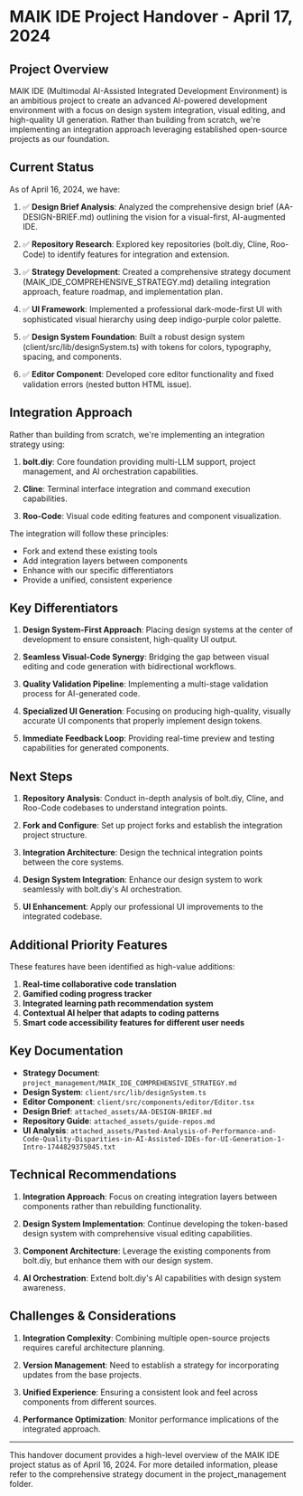 # MAIK IDE Project Handover - April 17, 2024

## Project Overview

MAIK IDE (Multimodal AI-Assisted Integrated Development Environment) is an ambitious project to create an advanced AI-powered development environment with a focus on design system integration, visual editing, and high-quality UI generation. Rather than building from scratch, we're implementing an integration approach leveraging established open-source projects as our foundation.

## Current Status

As of April 16, 2024, we have:

1. ✅ **Design Brief Analysis**: Analyzed the comprehensive design brief (AA-DESIGN-BRIEF.md) outlining the vision for a visual-first, AI-augmented IDE.

2. ✅ **Repository Research**: Explored key repositories (bolt.diy, Cline, Roo-Code) to identify features for integration and extension.

3. ✅ **Strategy Development**: Created a comprehensive strategy document (MAIK_IDE_COMPREHENSIVE_STRATEGY.md) detailing integration approach, feature roadmap, and implementation plan.

4. ✅ **UI Framework**: Implemented a professional dark-mode-first UI with sophisticated visual hierarchy using deep indigo-purple color palette.

5. ✅ **Design System Foundation**: Built a robust design system (client/src/lib/designSystem.ts) with tokens for colors, typography, spacing, and components.

6. ✅ **Editor Component**: Developed core editor functionality and fixed validation errors (nested button HTML issue).

## Integration Approach

Rather than building from scratch, we're implementing an integration strategy using:

1. **bolt.diy**: Core foundation providing multi-LLM support, project management, and AI orchestration capabilities.

2. **Cline**: Terminal interface integration and command execution capabilities.

3. **Roo-Code**: Visual code editing features and component visualization.

The integration will follow these principles:
- Fork and extend these existing tools
- Add integration layers between components
- Enhance with our specific differentiators
- Provide a unified, consistent experience

## Key Differentiators

1. **Design System-First Approach**: Placing design systems at the center of development to ensure consistent, high-quality UI output.

2. **Seamless Visual-Code Synergy**: Bridging the gap between visual editing and code generation with bidirectional workflows.

3. **Quality Validation Pipeline**: Implementing a multi-stage validation process for AI-generated code.

4. **Specialized UI Generation**: Focusing on producing high-quality, visually accurate UI components that properly implement design tokens.

5. **Immediate Feedback Loop**: Providing real-time preview and testing capabilities for generated components.

## Next Steps

1. **Repository Analysis**: Conduct in-depth analysis of bolt.diy, Cline, and Roo-Code codebases to understand integration points.

2. **Fork and Configure**: Set up project forks and establish the integration project structure.

3. **Integration Architecture**: Design the technical integration points between the core systems.

4. **Design System Integration**: Enhance our design system to work seamlessly with bolt.diy's AI orchestration.

5. **UI Enhancement**: Apply our professional UI improvements to the integrated codebase.

## Additional Priority Features

These features have been identified as high-value additions:

1. **Real-time collaborative code translation**
2. **Gamified coding progress tracker**
3. **Integrated learning path recommendation system**
4. **Contextual AI helper that adapts to coding patterns**
5. **Smart code accessibility features for different user needs**

## Key Documentation

- **Strategy Document**: `project_management/MAIK_IDE_COMPREHENSIVE_STRATEGY.md`
- **Design System**: `client/src/lib/designSystem.ts`
- **Editor Component**: `client/src/components/editor/Editor.tsx`
- **Design Brief**: `attached_assets/AA-DESIGN-BRIEF.md`
- **Repository Guide**: `attached_assets/guide-repos.md`
- **UI Analysis**: `attached_assets/Pasted-Analysis-of-Performance-and-Code-Quality-Disparities-in-AI-Assisted-IDEs-for-UI-Generation-1-Intro-1744829375045.txt`

## Technical Recommendations

1. **Integration Approach**: Focus on creating integration layers between components rather than rebuilding functionality.

2. **Design System Implementation**: Continue developing the token-based design system with comprehensive visual editing capabilities.

3. **Component Architecture**: Leverage the existing components from bolt.diy, but enhance them with our design system.

4. **AI Orchestration**: Extend bolt.diy's AI capabilities with design system awareness.

## Challenges & Considerations

1. **Integration Complexity**: Combining multiple open-source projects requires careful architecture planning.

2. **Version Management**: Need to establish a strategy for incorporating updates from the base projects.

3. **Unified Experience**: Ensuring a consistent look and feel across components from different sources.

4. **Performance Optimization**: Monitor performance implications of the integrated approach.

---

This handover document provides a high-level overview of the MAIK IDE project status as of April 16, 2024. For more detailed information, please refer to the comprehensive strategy document in the project_management folder.